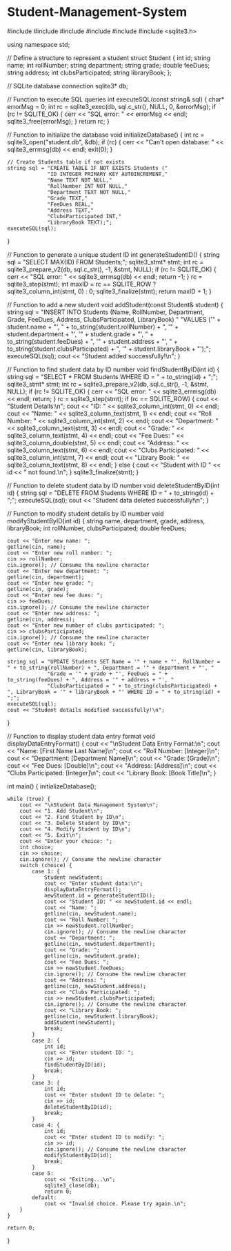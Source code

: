 # Student-Management-System

#include <iostream>
#include <string>
#include <sstream>
#include <iomanip>
#include <vector>
#include <sqlite3.h>

using namespace std;

// Define a structure to represent a student
struct Student {
    int id;
    string name;
    int rollNumber;
    string department;
    string grade;
    double feeDues;
    string address;
    int clubsParticipated;
    string libraryBook;
};

// SQLite database connection
sqlite3* db;

// Function to execute SQL queries
int executeSQL(const string& sql) {
    char* errorMsg = 0;
    int rc = sqlite3_exec(db, sql.c_str(), NULL, 0, &errorMsg);
    if (rc != SQLITE_OK) {
        cerr << "SQL error: " << errorMsg << endl;
        sqlite3_free(errorMsg);
    }
    return rc;
}

// Function to initialize the database
void initializeDatabase() {
    int rc = sqlite3_open("student.db", &db);
    if (rc) {
        cerr << "Can't open database: " << sqlite3_errmsg(db) << endl;
        exit(0);
    }

    // Create Students table if not exists
    string sql = "CREATE TABLE IF NOT EXISTS Students ("
                 "ID INTEGER PRIMARY KEY AUTOINCREMENT,"
                 "Name TEXT NOT NULL,"
                 "RollNumber INT NOT NULL,"
                 "Department TEXT NOT NULL,"
                 "Grade TEXT,"
                 "FeeDues REAL,"
                 "Address TEXT,"
                 "ClubsParticipated INT,"
                 "LibraryBook TEXT);";
    executeSQL(sql);
}

// Function to generate a unique student ID
int generateStudentID() {
    string sql = "SELECT MAX(ID) FROM Students;";
    sqlite3_stmt* stmt;
    int rc = sqlite3_prepare_v2(db, sql.c_str(), -1, &stmt, NULL);
    if (rc != SQLITE_OK) {
        cerr << "SQL error: " << sqlite3_errmsg(db) << endl;
        return -1;
    }
    rc = sqlite3_step(stmt);
    int maxID = rc == SQLITE_ROW ? sqlite3_column_int(stmt, 0) : 0;
    sqlite3_finalize(stmt);
    return maxID + 1;
}

// Function to add a new student
void addStudent(const Student& student) {
    string sql = "INSERT INTO Students (Name, RollNumber, Department, Grade, FeeDues, Address, ClubsParticipated, LibraryBook) "
                 "VALUES ('" + student.name + "', " + to_string(student.rollNumber) + ", '" + student.department + "', '" + student.grade + "', " +
                 to_string(student.feeDues) + ", '" + student.address + "', " + to_string(student.clubsParticipated) + ", '" + student.libraryBook + "');";
    executeSQL(sql);
    cout << "Student added successfully!\n";
}

// Function to find student data by ID number
void findStudentByID(int id) {
    string sql = "SELECT * FROM Students WHERE ID = " + to_string(id) + ";";
    sqlite3_stmt* stmt;
    int rc = sqlite3_prepare_v2(db, sql.c_str(), -1, &stmt, NULL);
    if (rc != SQLITE_OK) {
        cerr << "SQL error: " << sqlite3_errmsg(db) << endl;
        return;
    }
    rc = sqlite3_step(stmt);
    if (rc == SQLITE_ROW) {
        cout << "Student Details:\n";
        cout << "ID: " << sqlite3_column_int(stmt, 0) << endl;
        cout << "Name: " << sqlite3_column_text(stmt, 1) << endl;
        cout << "Roll Number: " << sqlite3_column_int(stmt, 2) << endl;
        cout << "Department: " << sqlite3_column_text(stmt, 3) << endl;
        cout << "Grade: " << sqlite3_column_text(stmt, 4) << endl;
        cout << "Fee Dues: " << sqlite3_column_double(stmt, 5) << endl;
        cout << "Address: " << sqlite3_column_text(stmt, 6) << endl;
        cout << "Clubs Participated: " << sqlite3_column_int(stmt, 7) << endl;
        cout << "Library Book: " << sqlite3_column_text(stmt, 8) << endl;
    } else {
        cout << "Student with ID " << id << " not found.\n";
    }
    sqlite3_finalize(stmt);
}

// Function to delete student data by ID number
void deleteStudentByID(int id) {
    string sql = "DELETE FROM Students WHERE ID = " + to_string(id) + ";";
    executeSQL(sql);
    cout << "Student data deleted successfully!\n";
}

// Function to modify student details by ID number
void modifyStudentByID(int id) {
    string name, department, grade, address, libraryBook;
    int rollNumber, clubsParticipated;
    double feeDues;

    cout << "Enter new name: ";
    getline(cin, name);
    cout << "Enter new roll number: ";
    cin >> rollNumber;
    cin.ignore(); // Consume the newline character
    cout << "Enter new department: ";
    getline(cin, department);
    cout << "Enter new grade: ";
    getline(cin, grade);
    cout << "Enter new fee dues: ";
    cin >> feeDues;
    cin.ignore(); // Consume the newline character
    cout << "Enter new address: ";
    getline(cin, address);
    cout << "Enter new number of clubs participated: ";
    cin >> clubsParticipated;
    cin.ignore(); // Consume the newline character
    cout << "Enter new library book: ";
    getline(cin, libraryBook);

    string sql = "UPDATE Students SET Name = '" + name + "', RollNumber = " + to_string(rollNumber) + ", Department = '" + department + "', "
                 "Grade = '" + grade + "', FeeDues = " + to_string(feeDues) + ", Address = '" + address + "', "
                 "ClubsParticipated = " + to_string(clubsParticipated) + ", LibraryBook = '" + libraryBook + "' WHERE ID = " + to_string(id) + ";";
    executeSQL(sql);
    cout << "Student details modified successfully!\n";
}

// Function to display student data entry format
void displayDataEntryFormat() {
    cout << "\nStudent Data Entry Format:\n";
    cout << "Name: [First Name Last Name]\n";
    cout << "Roll Number: [Integer]\n";
    cout << "Department: [Department Name]\n";
    cout << "Grade: [Grade]\n";
    cout << "Fee Dues: [Double]\n";
    cout << "Address: [Address]\n";
    cout << "Clubs Participated: [Integer]\n";
    cout << "Library Book: [Book Title]\n";
}

int main() {
    initializeDatabase();

    while (true) {
        cout << "\nStudent Data Management System\n";
        cout << "1. Add Student\n";
        cout << "2. Find Student by ID\n";
        cout << "3. Delete Student by ID\n";
        cout << "4. Modify Student by ID\n";
        cout << "5. Exit\n";
        cout << "Enter your choice: ";
        int choice;
        cin >> choice;
        cin.ignore(); // Consume the newline character
        switch (choice) {
            case 1: {
                Student newStudent;
                cout << "Enter student data:\n";
                displayDataEntryFormat();
                newStudent.id = generateStudentID();
                cout << "Student ID: " << newStudent.id << endl;
                cout << "Name: ";
                getline(cin, newStudent.name);
                cout << "Roll Number: ";
                cin >> newStudent.rollNumber;
                cin.ignore(); // Consume the newline character
                cout << "Department: ";
                getline(cin, newStudent.department);
                cout << "Grade: ";
                getline(cin, newStudent.grade);
                cout << "Fee Dues: ";
                cin >> newStudent.feeDues;
                cin.ignore(); // Consume the newline character
                cout << "Address: ";
                getline(cin, newStudent.address);
                cout << "Clubs Participated: ";
                cin >> newStudent.clubsParticipated;
                cin.ignore(); // Consume the newline character
                cout << "Library Book: ";
                getline(cin, newStudent.libraryBook);
                addStudent(newStudent);
                break;
            }
            case 2: {
                int id;
                cout << "Enter student ID: ";
                cin >> id;
                findStudentByID(id);
                break;
            }
            case 3: {
                int id;
                cout << "Enter student ID to delete: ";
                cin >> id;
                deleteStudentByID(id);
                break;
            }
            case 4: {
                int id;
                cout << "Enter student ID to modify: ";
                cin >> id;
                cin.ignore(); // Consume the newline character
                modifyStudentByID(id);
                break;
            }
            case 5:
                cout << "Exiting...\n";
                sqlite3_close(db);
                return 0;
            default:
                cout << "Invalid choice. Please try again.\n";
        }
    }

    return 0;
}
